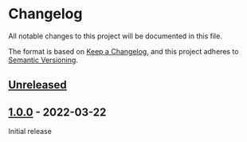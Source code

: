 # Changelog

All notable changes to this project will be documented in this file.

The format is based on [Keep a Changelog](https://keepachangelog.com/en/1.0.0/),
and this project adheres to [Semantic Versioning](https://semver.org/spec/v2.0.0.html).

## [Unreleased]

## [1.0.0] - 2022-03-22

Initial release

[unreleased]: https://github.com/karavel-io/platform-component-ingress-nginx/compare/1.0.0...HEAD
[1.0.0]: https://github.com/karavel-io/platform-component-ingress-nginx/releases/tag/1.0.0
